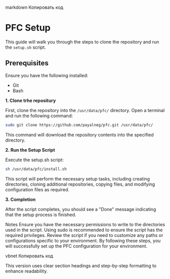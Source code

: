 markdown
Копировать код
# PFC Setup

This guide will walk you through the steps to clone the repository and run the `setup.sh` script.

## Prerequisites

Ensure you have the following installed:
- Git
- Bash

**1. Clone trhe repositury**

First, clone the repository into the `/usr/data/pfc/` directory. Open a terminal and run the following command:

```bash
sudo git clone https://github.com/payalneg/pfc.git /usr/data/pfc/
```
This command will download the repository contents into the specified directory.

**2. Run the Setup Script**

Execute the setup.sh script:

```bash
sh /usr/data/pfc/install.sh
```
This script will perform the necessary setup tasks, including creating directories, cloning additional repositories, copying files, and modifying configuration files as required.

**3. Completion**

After the script completes, you should see a "Done" message indicating that the setup process is finished.

Notes
Ensure you have the necessary permissions to write to the directories used in the script. Using sudo is recommended to ensure the script has the required privileges.
Review the script if you need to customize any paths or configurations specific to your environment.
By following these steps, you will successfully set up the PFC configuration for your environment.

vbnet
Копировать код

This version uses clear section headings and step-by-step formatting to enhance readability.

